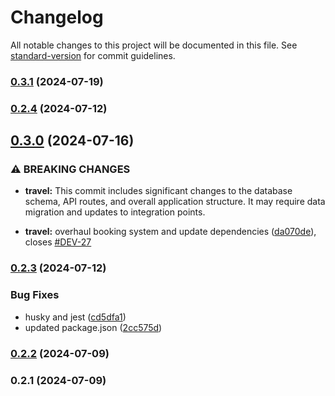 # Changelog

All notable changes to this project will be documented in this file. See [standard-version](https://github.com/conventional-changelog/standard-version) for commit guidelines.

### [0.3.1](https://github.com/arminbabaeistudio/travelese.xyz/compare/v0.3.0...v0.3.1) (2024-07-19)

### [0.2.4](https://github.com/arminbabaeistudio/travelese.xyz/compare/v0.2.3...v0.2.4) (2024-07-12)

## [0.3.0](https://github.com/arminbabaeistudio/travelese.xyz/compare/v0.2.3...v0.3.0) (2024-07-16)

### ⚠ BREAKING CHANGES

- **travel:** This commit includes significant changes to the database schema, API routes, and
  overall application structure. It may require data migration and updates to integration points.

- **travel:** overhaul booking system and update dependencies ([da070de](https://github.com/arminbabaeistudio/travelese.xyz/commit/da070de2c4b0518f5354cff72da5b8b0838ba873)), closes [#DEV-27](https://github.com/arminbabaeistudio/travelese.xyz/issues/DEV-27)

### [0.2.3](https://github.com/arminbabaeistudio/travelese.xyz/compare/v0.2.2...v0.2.3) (2024-07-12)

### Bug Fixes

- husky and jest ([cd5dfa1](https://github.com/arminbabaeistudio/travelese.xyz/commit/cd5dfa1bfe3ae929896f776a627aec5da719d8da))
- updated package.json ([2cc575d](https://github.com/arminbabaeistudio/travelese.xyz/commit/2cc575d4ab339a60aa6b3c5119b4e2e6b0adf58b))

### [0.2.2](https://github.com/arminbabaeistudio/travelese.xyz/compare/v0.2.1...v0.2.2) (2024-07-09)

### 0.2.1 (2024-07-09)
